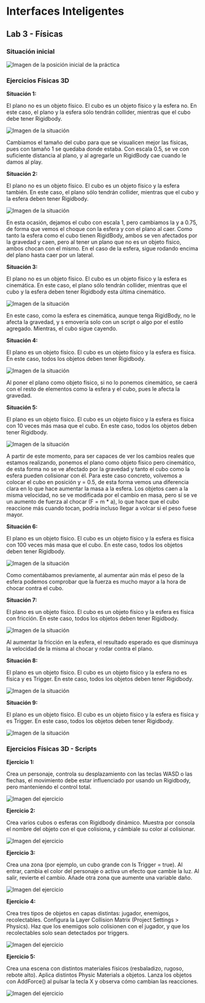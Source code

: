 # Interfaces Inteligentes
## Lab 3 - Físicas

### Situación inicial

![Imagen de la posición inicial de la práctica](Lab3-images/Posicion-inicial.png)


### Ejercicios Físicas 3D

**Situación 1:**

El plano no es un objeto físico. El cubo es un objeto físico y la esfera no. En este caso, el plano y la esfera sólo tendrán collider, mientras que el cubo debe tener Rigidbody.

![Imagen de la situación](Lab3-images/Situacion-1.gif)

Cambiamos el tamaño del cubo para que se visualicen mejor las físicas, pues con tamaño 1 se quedaba donde estaba. Con escala 0.5, se ve con suficiente distancia al plano, y al agregarle un RigidBody cae cuando le damos al play.

**Situación 2:** 

El plano no es un objeto físico. El cubo es un objeto físico y la esfera también. En este caso, el plano sólo tendrán collider, mientras que el cubo y la esfera deben tener Rigidbody.

![Imagen de la situación](Lab3-images/Situacion-2.gif)

En esta ocasión, dejamos el cubo con escala 1, pero cambiamos la y a 0.75, de forma que vemos el choque con la esfera y con el plano al caer. Como tanto la esfera como el cubo tienen RigidBody, ambos se ven afectados por la gravedad y caen, pero al tener un plano que no es un objeto físico, ambos chocan con el mismo. En el caso de la esfera, sigue rodando encima del plano hasta caer por un lateral. 

**Situación 3:**

El plano no es un objeto físico. El cubo es un objeto físico y la esfera es cinemática. En este caso, el plano sólo tendrán collider, mientras que el cubo y la esfera deben tener Rigidbody esta última cinemático.

![Imagen de la situación](Lab3-images/Situacion-3.gif)

En este caso, como la esfera es cinemática, aunque tenga RigidBody, no le afecta la gravedad, y s emovería solo con un script o algo por el estilo agregado. Mientras, el cubo sigue cayendo.

**Situación 4:**

El plano es un objeto físico. El cubo es un objeto físico y la esfera es física. En este caso, todos los objetos deben tener Rigidbody.

![Imagen de la situación](Lab3-images/Situacion-4.gif)

Al poner el plano como objeto físico, si no lo ponemos cinemático, se caerá con el resto de elementos como la esfera y el cubo, pues le afecta la gravedad.

**Situación 5:**

El plano es un objeto físico. El cubo es un objeto físico y la esfera es física con 10 veces más masa que el cubo. En este caso, todos los objetos deben tener Rigidbody.

![Imagen de la situación](Lab3-images/Situacion-5.gif)

A partir de este momento, para ser capaces de ver los cambios reales que estamos realizando, ponemos el plano como objeto físico pero cinemático, de esta forma no se ve afectado por la gravedad y tanto el cubo como la esfera pueden colisionar con él. Para este caso concreto, volvemos a colocar el cubo en posición y = 0.5, de esta forma vemos una diferencia clara en lo que hace aumentar la masa a la esfera. Los objetos caen a la misma velocidad, no se ve modificada por el cambio en masa, pero sí se ve un aumento de fuerza al chocar (F = m * a), lo que hace que el cubo reaccione más cuando tocan, podría incluso llegar a volcar si el peso fuese mayor.

**Situación 6:**

El plano es un objeto físico. El cubo es un objeto físico y la esfera es física con 100 veces más masa que el cubo. En este caso, todos los objetos deben tener Rigidbody.

![Imagen de la situación](Lab3-images/Situacion-6.gif)

Como comentábamos previamente, al aumentar aún más el peso de la esfera podemos comprobar que la fuerza es mucho mayor a la hora de chocar contra el cubo.

**Situación 7:**

El plano es un objeto físico. El cubo es un objeto físico y la esfera es física con fricción. En este caso, todos los objetos deben tener Rigidbody.

![Imagen de la situación](Lab3-images/Situacion-7.gif)

Al aumentar la fricción en la esfera, el resultado esperado es que disminuya la velocidad de la misma al chocar y rodar contra el plano.

**Situación 8:**

El plano es un objeto físico. El cubo es un objeto físico y la esfera no es física y es Trigger. En este caso, todos los objetos deben tener Rigidbody.

![Imagen de la situación](Lab3-images/Situacion-8.gif)

**Situación 9:**

El plano es un objeto físico. El cubo es un objeto físico y la esfera es física y es Trigger. En este caso, todos los objetos deben tener Rigidbody.

![Imagen de la situación](Lab3-images/Situacion-9.gif)



### Ejercicios Físicas 3D - Scripts

**Ejercicio 1:**

Crea un personaje, controla su desplazamiento con las teclas WASD o las flechas, el movimiento debe estar influenciado por usando un Rigidbody, pero manteniendo el control total.

![Imagen del ejercicio](Lab3-images/Ejercicio-1.gif)

**Ejercicio 2:**

Crea varios cubos o esferas con Rigidbody dinámico. Muestra por consola el nombre del objeto con el que colisiona, y cámbiale su color al colisionar.

![Imagen del ejercicio](Lab3-images/Ejercicio-2.gif)

**Ejercicio 3:**

Crea una zona (por ejemplo, un cubo grande con Is Trigger = true). Al entrar, cambia el color del personaje o activa un efecto que cambie la luz. Al salir, revierte el cambio. Añade otra zona que aumente una variable daño.

![Imagen del ejercicio](Lab3-images/Ejercicio-3.gif)

**Ejercicio 4:**

Crea tres tipos de objetos en capas distintas: jugador, enemigos, recolectables. Configura la Layer Collision Matrix (Project Settings > Physics). Haz que los enemigos solo colisionen con el jugador, y que los recolectables solo sean detectados por triggers.

![Imagen del ejercicio](Lab3-images/Ejercicio-4.gif)

**Ejercicio 5:** 

Crea una escena con distintos materiales físicos (resbaladizo, rugoso, rebote alto). Aplica distintos Physic Materials a objetos. Lanza los objetos con AddForce() al pulsar la tecla X y observa cómo cambian las reacciones.

![Imagen del ejercicio](Lab3-images/Ejercicio-5.gif)
